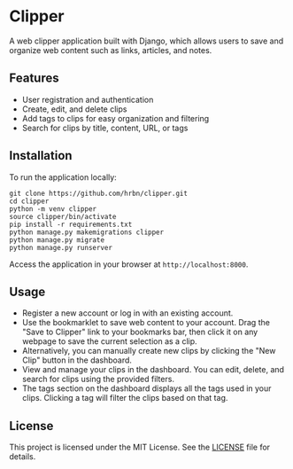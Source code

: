 # Clipper

A web clipper application built with Django, which allows users to save and organize web content such as links, articles, and notes.

## Features

- User registration and authentication
- Create, edit, and delete clips
- Add tags to clips for easy organization and filtering
- Search for clips by title, content, URL, or tags

## Installation

To run the application locally:

   ```
   git clone https://github.com/hrbn/clipper.git
   cd clipper
   python -m venv clipper
   source clipper/bin/activate
   pip install -r requirements.txt
   python manage.py makemigrations clipper
   python manage.py migrate
   python manage.py runserver
   ```

Access the application in your browser at `http://localhost:8000`.

## Usage

- Register a new account or log in with an existing account.
- Use the bookmarklet to save web content to your account. Drag the "Save to Clipper" link to your bookmarks bar, then click it on any webpage to save the current selection as a clip.
- Alternatively, you can manually create new clips by clicking the "New Clip" button in the dashboard.
- View and manage your clips in the dashboard. You can edit, delete, and search for clips using the provided filters.
- The tags section on the dashboard displays all the tags used in your clips. Clicking a tag will filter the clips based on that tag.

## License

This project is licensed under the MIT License. See the [LICENSE](LICENSE) file for details.
